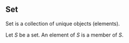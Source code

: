 ## Set
Set is a collection of unique objects (elements).

Let $S$ be a set. An element of $S$ is a member of $S$.